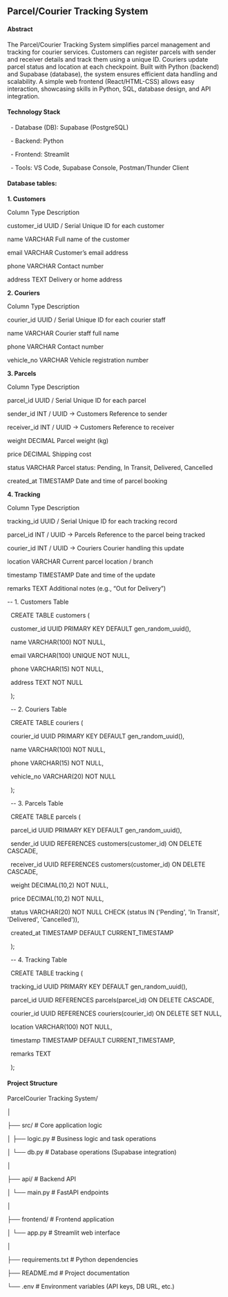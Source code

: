## **Parcel/Courier Tracking System**





#### **Abstract**



The Parcel/Courier Tracking System simplifies parcel management and tracking for courier services. Customers can register parcels with sender and receiver details and track them using a unique ID. Couriers update parcel status and location at each checkpoint. Built with Python (backend) and Supabase (database), the system ensures efficient data handling and scalability. A simple web frontend (React/HTML-CSS) allows easy interaction, showcasing skills in Python, SQL, database design, and API integration.



#### **Technology Stack**



&nbsp;	- Database (DB): Supabase (PostgreSQL)



&nbsp;	- Backend: Python



&nbsp;	- Frontend: Streamlit



&nbsp;	- Tools: VS Code, Supabase Console, Postman/Thunder Client



#### **Database tables:**



**1. Customers**



Column        Type             Description

customer\_id   UUID / Serial    Unique ID for each customer

name          VARCHAR          Full name of the customer

email         VARCHAR          Customer’s email address

phone         VARCHAR          Contact number

address       TEXT             Delivery or home address



**2. Couriers**



Column        Type             Description

courier\_id    UUID / Serial    Unique ID for each courier staff

name          VARCHAR          Courier staff full name

phone         VARCHAR          Contact number

vehicle\_no    VARCHAR          Vehicle registration number



**3. Parcels**



Column        Type                     Description

parcel\_id     UUID / Serial            Unique ID for each parcel

sender\_id     INT / UUID → Customers  Reference to sender

receiver\_id   INT / UUID → Customers  Reference to receiver

weight        DECIMAL                  Parcel weight (kg)

price         DECIMAL                  Shipping cost

status        VARCHAR                  Parcel status: Pending, In Transit, Delivered, Cancelled

created\_at    TIMESTAMP                Date and time of parcel booking



**4. Tracking**



Column        Type                     Description

tracking\_id   UUID / Serial            Unique ID for each tracking record

parcel\_id     INT / UUID → Parcels     Reference to the parcel being tracked

courier\_id    INT / UUID → Couriers    Courier handling this update

location      VARCHAR                  Current parcel location / branch

timestamp     TIMESTAMP                Date and time of the update

remarks       TEXT                     Additional notes (e.g., “Out for Delivery”)



 -- 1. Customers Table

&nbsp;   CREATE TABLE customers (

&nbsp;       customer\_id UUID PRIMARY KEY DEFAULT gen\_random\_uuid(),

&nbsp;       name VARCHAR(100) NOT NULL,

&nbsp;       email VARCHAR(100) UNIQUE NOT NULL,

&nbsp;       phone VARCHAR(15) NOT NULL,

&nbsp;       address TEXT NOT NULL

&nbsp;   );



&nbsp;   -- 2. Couriers Table

&nbsp;   CREATE TABLE couriers (

&nbsp;       courier\_id UUID PRIMARY KEY DEFAULT gen\_random\_uuid(),

&nbsp;       name VARCHAR(100) NOT NULL,

&nbsp;       phone VARCHAR(15) NOT NULL,

&nbsp;       vehicle\_no VARCHAR(20) NOT NULL

&nbsp;   );



&nbsp;   -- 3. Parcels Table

&nbsp;   CREATE TABLE parcels (

&nbsp;       parcel\_id UUID PRIMARY KEY DEFAULT gen\_random\_uuid(),

&nbsp;       sender\_id UUID REFERENCES customers(customer\_id) ON DELETE CASCADE,

&nbsp;       receiver\_id UUID REFERENCES customers(customer\_id) ON DELETE CASCADE,

&nbsp;       weight DECIMAL(10,2) NOT NULL,

&nbsp;       price DECIMAL(10,2) NOT NULL,

&nbsp;       status VARCHAR(20) NOT NULL CHECK (status IN ('Pending', 'In Transit', 'Delivered', 'Cancelled')),

&nbsp;       created\_at TIMESTAMP DEFAULT CURRENT\_TIMESTAMP

&nbsp;   );



&nbsp;   -- 4. Tracking Table

&nbsp;   CREATE TABLE tracking (

&nbsp;       tracking\_id UUID PRIMARY KEY DEFAULT gen\_random\_uuid(),

&nbsp;       parcel\_id UUID REFERENCES parcels(parcel\_id) ON DELETE CASCADE,

&nbsp;       courier\_id UUID REFERENCES couriers(courier\_id) ON DELETE SET NULL,

&nbsp;       location VARCHAR(100) NOT NULL,

&nbsp;       timestamp TIMESTAMP DEFAULT CURRENT\_TIMESTAMP,

&nbsp;       remarks TEXT

&nbsp;   );





#### **Project Structure**



ParcelCourier Tracking System/

│

├── src/                 		# Core application logic

│   ├── logic.py        	# Business logic and task operations

│   └── db.py            	# Database operations (Supabase integration)

│

├── api/                 		# Backend API

│   └── main.py          	# FastAPI endpoints

│

├── frontend/            	# Frontend application

│   └── app.py           	# Streamlit web interface

│

├── requirements.txt     # Python dependencies

├── README.md            # Project documentation

└── .env                 		# Environment variables (API keys, DB URL, etc.)







